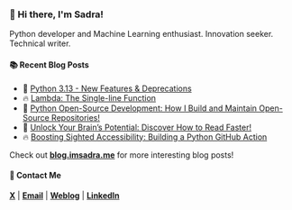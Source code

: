 ### :wave: Hi there, I'm Sadra!
Python developer and Machine Learning enthusiast. Innovation seeker. Technical writer.

#### :books: Recent Blog Posts
<!-- BLOGPOSTS:START -->
 - 🚀 [Python 3.13 - New Features &amp; Deprecations](https://blog.imsadra.me/python-313-new-features-deprecations)
 - 🔥 [Lambda: The Single-line Function](https://blog.imsadra.me/lambda-the-single-line-function)
 - 💯 [Python Open-Source Development: How I Build and Maintain Open-Source Repositories!](https://blog.imsadra.me/python-open-source-development-how-i-build-and-maintain-open-source-repositories)
 - 🚀 [Unlock Your Brain’s Potential: Discover How to Read Faster!](https://blog.imsadra.me/unlock-your-brains-potential-discover-how-to-read-faster)
 - 🔥 [Boosting Sighted Accessibility: Building a Python GitHub Action](https://blog.imsadra.me/boosting-sighted-accessibility-building-a-python-github-action)<!-- BLOGPOSTS:END -->

Check out [__blog.imsadra.me__](https://blog.imsadra.me) for more interesting blog posts!

#### :call_me_hand: Contact Me
[__X__](https://x.com/lnxpylnxpy) | [__Email__](mailto:lnxpylnxpy@gmail.com) | [__Weblog__](https://imsadra.me) | [__LinkedIn__](https://www.linkedin.com/in/sadra-yahyapour/)
